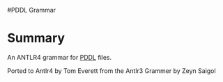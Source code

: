 #PDDL Grammar

# Summary

An ANTLR4 grammar for [PDDL](https://en.wikipedia.org/wiki/Planning_Domain_Definition_Language) files.

Ported to Antlr4 by Tom Everett from the Antlr3 Grammer by Zeyn Saigol
